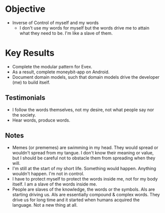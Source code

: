 # Objective

- Inverse of Control of myself and my words
  - I don't use my words for myself but the words drive me to attain what they need to be. I'm like a slave of them.

# Key Results

- Complete the modular pattern for Evex.
- As a result, complete moneybit-app on Android.
- Document domain models, such that domain models drive the developer (me) to build itself.

## Testimonials

- I follow the words themselves, not my desire, not what people say nor the society.
- Hear words, produce words.

## Notes

- Memes (or prememes) are swimming in my head. They would spread or wouldn't spread from my tangue. I don't know their meaning or value, but I should be careful not to obstacle them from spreading when they will.
- I'm still at the start of my short life. Something would happen. Anything wouldn't happen. I'm not in control.
- I have to protect myself to protect the words inside me, not for my body itself. I am a slave of the words inside me.
- People are slaves of the knowledge, the words or the symbols. AIs are starting driving us. AIs are essentially compound & complex words. They drive us for long time and it started when humans acquired the language. Not a new thing at all.
